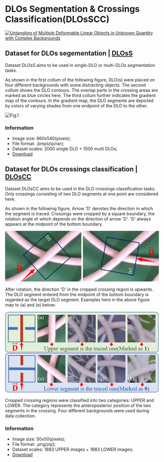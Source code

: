 # DLOs Segmentation & Crossings Classification(DLOsSCC)

[![Untangling of Multiple Deformable Linear Objects in Unknown Quantity with Complex Backgrounds](https://youtu.be/wReD4qDMN4k/0.jpg)](https://youtu.be/wReD4qDMN4k "CameraMaster")

## Dataset for DLOs segementation | [DLOsS](https://drive.google.com/drive/folders/1Y7g3vsS8e2MvCvQczXEkQI6sUg8tD0Ok?usp=sharing)
Dataset DLOsS aims to be used in single-DLO or multi-DLOs segmentation tasks. 

As shown in the first collum of the following figure, DLO(s) were placed on four different backgrounds with some distracting objects. The second collum shows the DLO contours. The overlap parts in the crossing areas are marked as blue circles here. The third collum further indicates the gradient map of the contours. In the gradient map, the DLO segments are depicted by colors of varying shades from one endpoint of the DLO to the other. 

![Fig.1](./figures/SegmentationDataSamples.png)

### Information
- Image size: 960x540(pixels);
- File format: .bmp(zip/rar);
- Dataset scales: 2000 single DLO + 1500 multi DLOs;
- [Download](https://drive.google.com/drive/folders/1Y7g3vsS8e2MvCvQczXEkQI6sUg8tD0Ok?usp=sharing)

## Dataset for DLOs crossings classification | [DLOsCC](https://drive.google.com/drive/folders/1vY-Z_7Dg98PyUO8UzyBso9N5jDXJDqa9?usp=sharing)
Dataset DLOsCC aims to be used in the DLO crossings classification tasks. Only crossings consisting of two DLO segments at one point are considered here. 

As shown in the following figure, Arrow 'D' denotes the direction in which the segment is traced. Crossings were cropped by a square boundary, the rotation angle of which depends on the direction of arrow 'D'. 'D' always appears at the midpoint of the bottom boundary. 

![Fig.1](./figures/Crop_method.png)

After rotation, the direction 'D' in the cropped crossing region is upwards. The DLO segment entered from the midpoint of the bottom boundary is regarded as the target DLO segment. Examples here in the above figure map to (a) and (e) below:

![Fig.1](./figures/Cropped_crossing_region.png)

Cropped crossing regions were classified into two categories: UPPER and LOWER. The category represents the anteroposterior position of the two segments in the crossing. Four different backgrounds were used during data collection. 

### Information
- Image size: 50x50(pixels);
- File format: .png(zip);
- Dataset scales: 1883 UPPER images + 1883 LOWER images;
- [Download](https://drive.google.com/drive/folders/1vY-Z_7Dg98PyUO8UzyBso9N5jDXJDqa9?usp=sharing)